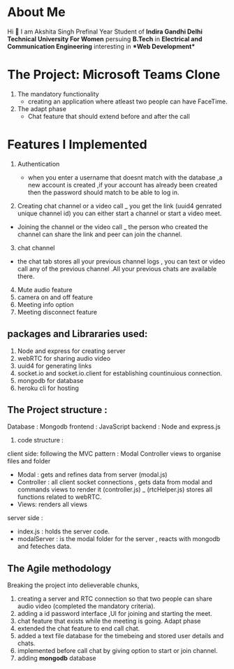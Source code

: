 # About Me

Hi :wave: I am Akshita Singh
Prefinal Year Student of **Indira Gandhi Delhi Technical University For Women** persuing **B.Tech** in **Electrical and Communication Engineering** interesting in **\*Web Development\***

# The Project: Microsoft Teams Clone

1. The mandatory functionality
   - creating an application where atleast two people can have FaceTime.
2. The adapt phase
   - Chat feature that should extend before and after the call

# Features I Implemented

1. Authentication

   - when you enter a username that doesnt match with the database ,a new account is created ,if your account has already been created then the password should match to be able to log in.

2. Creating chat channel or a video call
   \_ you get the link (uuid4 genrated unique channel id) you can either start a channel or start a video meet.

- Joining the channel or the video call
  \_ the person who created the channel can share the link and peer can join the channel.

3. chat channel

- the chat tab stores all your previous channel logs , you can text or video call any of the previous channel .All your previous chats are available there.

4. Mute audio feature
5. camera on and off feature
6. Meeting info option
7. Meeting disconnect feature

## packages and Librararies used:

1. Node and express for creating server
2. webRTC for sharing audio video
3. uuid4 for generating links
4. socket.io and socket.io.client for establishing countinuious connection.
5. mongodb for database
6. heroku cli for hosting

## The Project structure :

Database : Mongodb
frontend : JavaScript
backend : Node and express.js

1. code structure :

client side:
following the MVC pattern : Modal Controller views to organise files and folder

- Modal : gets and refines data from server (modal.js)
- Controller : all client socket connections , gets data from modal and commands views to render it (controller.js)
  \_ (rtcHelper.js) stores all functions related to webRTC.
- Views: renders all views

server side :

- index.js : holds the server code.
- modalServer : is the modal folder for the server , reacts with mongodb and feteches data.

## The Agile methodology

Breaking the project into delieverable chunks,

1. creating a server and RTC connection so that two people can share audio video (completed the mandatory criteria).
2. adding a id password interface ,UI for joining and starting the meet.
3. chat feature that exists while the meeting is going.
   Adapt phase
4. extended the chat feature to end call chat.
5. added a text file database for the timebeing and stored user details and chats.
6. implemented before call chat by giving option to start or join channel.
7. adding **mongodb** database
 